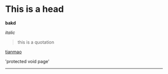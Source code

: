 # This is a head #

**bakd**

*italic*

>this is a quotation

[tianmao](https://www.baidu.com)

'protected void page' 

***

